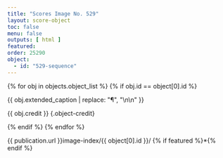 ```yaml
---
title: "Scores Image No. 529"
layout: score-object
toc: false
menu: false
outputs: [ html ]
featured: 
order: 25290
object:
  - id: "529-sequence"
---
```


{% for obj in objects.object_list %}
{% if obj.id == object[0].id %}

{{ obj.extended_caption | replace: "¶", "\n\n" }}

{{ obj.credit }} {.object-credit}

{% endif %}
{% endfor %}

<div class="object-credit object-url is-print-only">

{{ publication.url }}image-index/{{ object[0].id }}/ {% if featured %}*{% endif %}

</div>
